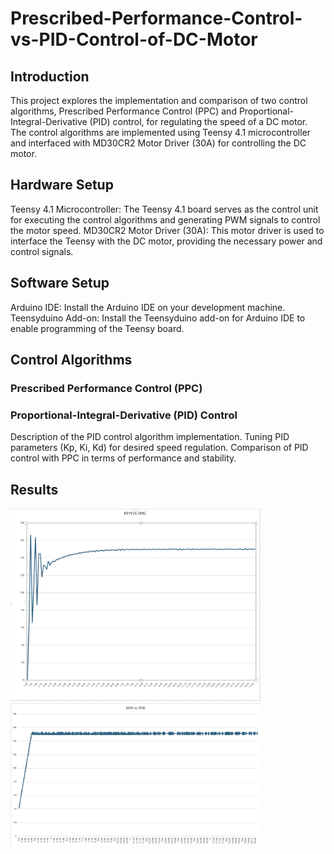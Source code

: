 # Prescribed-Performance-Control-vs-PID-Control-of-DC-Motor

## Introduction
This project explores the implementation and comparison of two control algorithms, Prescribed Performance Control (PPC) and Proportional-Integral-Derivative (PID) control, for regulating the speed of a DC motor. The control algorithms are implemented using Teensy 4.1 microcontroller and interfaced with MD30CR2 Motor Driver (30A) for controlling the DC motor.

## Hardware Setup
Teensy 4.1 Microcontroller: The Teensy 4.1 board serves as the control unit for executing the control algorithms and generating PWM signals to control the motor speed.
MD30CR2 Motor Driver (30A): This motor driver is used to interface the Teensy with the DC motor, providing the necessary power and control signals.

## Software Setup
Arduino IDE: Install the Arduino IDE on your development machine.
Teensyduino Add-on: Install the Teensyduino add-on for Arduino IDE to enable programming of the Teensy board.

## Control Algorithms
### Prescribed Performance Control (PPC)

### Proportional-Integral-Derivative (PID) Control
Description of the PID control algorithm implementation.
Tuning PID parameters (Kp, Ki, Kd) for desired speed regulation.
Comparison of PID control with PPC in terms of performance and stability.

## Results
<img src="images/PID.png" alt="Image Description" width="400"/>
<img src="images/PPC.png" alt="Image Description" width="400"/>

